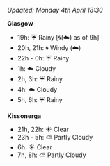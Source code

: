 *Updated: Monday 4th April 18:30*

**Glasgow**

* 19h: :umbrella: Rainy [:cyclone:(:cloud:) as of 9h]
* 20h, 21h: :cyclone: Windy (:cloud:)
* 22h - 0h: :umbrella: Rainy
* 1h: :cloud: Cloudy
* 2h, 3h: :umbrella: Rainy
* 4h: :cloud: Cloudy
* 5h, 6h: :umbrella: Rainy

**Kissonerga**

* 21h, 22h: :sunny: Clear
* 23h - 5h: :partly_sunny: Partly Cloudy
* 6h: :sunny: Clear
* 7h, 8h: :partly_sunny: Partly Cloudy
